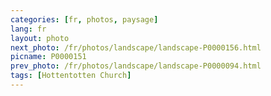 ```yaml
---
categories: [fr, photos, paysage]
lang: fr
layout: photo
next_photo: /fr/photos/landscape/landscape-P0000156.html
picname: P0000151
prev_photo: /fr/photos/landscape/landscape-P0000094.html
tags: [Hottentotten Church]
---
```

